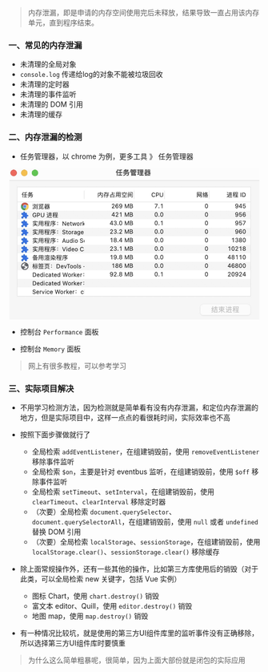 > 内存泄漏，即是申请的内存空间使用完后未释放，结果导致一直占用该内存单元，直到程序结束。

### 一、常见的内存泄漏

- 未清理的全局对象
- `console.log` 传递给log的对象不能被垃圾回收 
- 未清理的定时器
- 未清理的事件监听
- 未清理的 DOM 引用
- 未清理的缓存


### 二、内存泄漏的检测

- 任务管理器，以 chrome 为例，更多工具 》 任务管理器

<img src="../static/b_7_1.jpg" alt="图片描述"  width="500" style="display: block; margin: 10px auto;">

- 控制台 `Performance` 面板

- 控制台 `Memory` 面板

> 网上有很多教程，可以参考学习

### 三、实际项目解决

- 不用学习检测方法，因为检测就是简单看有没有内存泄漏，和定位内存泄漏的地方，但是实际项目中，这样一点点的看很耗时间，实际效率也不高
- 按照下面步骤做就行了
  - 全局检索 `addEventListener`，在组建销毁前，使用 `removeEventListener` 移除事件监听
  - 全局检索 `$on`，主要是针对 eventbus 监听，在组建销毁前，使用 `$off` 移除事件监听
  - 全局检索 `setTimeout`、`setInterval`，在组建销毁前，使用 `clearTimeout`、`clearInterval` 移除定时器
  - （次要）全局检索 `document.querySelector`、`document.querySelectorAll`，在组建销毁前，使用 `null` 或者 `undefined` 替换 DOM 引用
  - （次要）全局检索 `localStorage`、`sessionStorage`，在组建销毁前，使用 `localStorage.clear()`、`sessionStorage.clear()` 移除缓存

- 除上面常规操作外，还有一些其他的操作，比如第三方库使用后的销毁（对于此类，可以全局检索 new 关键字，包括 Vue 实例）
  - 图标 Chart，使用 `chart.destroy()` 销毁
  - 富文本 editor、Quill，使用 `editor.destroy()` 销毁
  - 地图 map，使用 `map.destroy()` 销毁
 
- 有一种情况比较坑，就是使用的第三方UI组件库里的监听事件没有正确移除，所以选择第三方UI组件库时要慎重

> 为什么这么简单粗暴呢，很简单，因为上面大部份就是闭包的实际应用
